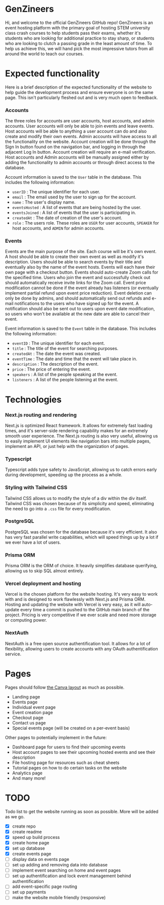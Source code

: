 # GenZineers

Hi, and welcome to the official GenZineers GitHub repo! GenZineers is an event hosting platform with the primary goal of hosting STEM university class crash courses to help students pass their exams, whether it's students who are looking for additional practice to stay sharp, or students who are looking to clutch a passing grade in the least amount of time. To help us achieve this, we will hand pick the most impressive tutors from all around the world to teach our courses.

# Expected functionality

Here is a brief description of the expected functionality of the website to help guide the development process and ensure everyone is on the same page. This isn't particularly fleshed out and is very much open to feedback.

### Accounts

The three roles for accounts are user accounts, host accounts, and admin accounts. User accounts will only be able to join events and leave events. Host accounts will be able to anything a user account can do and also create and modify their own events. Admin accounts will have access to all the functionality on the website. Account creation will be done through the Sign In button found on the navigation bar, and logging in through the adjacent Log In button. Account creation will require an e-mail verification. Host accounts and Admin accounts will be manually assigned either by adding the functionality to admin accounts or through direct access to the database.

Account information is saved to the `User` table in the database. This includes the following information: 

* `userID` : The unique identifier for each user.
* `email` : The email used by the user to sign up for the account.
* `name` : The user's display name.
* `eventsHosted` : A list of events that are being hosted by the user.
* `eventsJoined` : A list of events that the user is participating in.
* `createdAt` : The date of creation of the user's account.
* `role` : The users role. These roles are `USER` for user accounts, `SPEAKER` for host accounts, and `ADMIN` for admin accounts.

### Events

Events are the main purpose of the site. Each course will be it's own event. A host should be able to create their own event as well as modify it's description. Users should be able to search events by their title and eventually also by the name of the event hosts. Events will each have their own page with a checkout button. Events should auto-create Zoom calls for the specified time. Users who join the event and successfully check out should automatically receive invite links for the Zoom call. Event price modification cannot be done if the event already has listeners (or eventually implement partial refund upon event price reduction). Event deletion can only be done by admins, and should automatically send out refunds and e-mail notifications to the users who have signed up for the event. A notification should also be sent out to users upon event date modification, so users who won't be available at the new date are able to cancel their event.

Event information is saved to the `Event` table in the database. This includes the following information: 

* `eventID` : The unique identifier for each event.
* `title` : The title of the event for searching purposes.
* `createdAt` : The date the event was created.
* `eventTime` : The date and time that the event will take place in.
* `description` : The description of the event.
* `price` : The price of entering the event.
* `speakers` : A list of the people speaking at the event.
* `listeners` : A list of the people listening at the event.

# Technologies

### Next.js routing and rendering
Next.js is optimized React framework. It allows for extremely fast loading times, and it's server-side rendering capability makes for an extremely smooth user experience. The Next.js routing is also very useful, allowing us to easily implement UI elements like navigation bars into multiple pages, implement an API, or just help with the organization of pages.

### Typescript
Typescript adds type safety to JavaScript, allowing us to catch errors early during development, speeding up the process as a whole.

### Styling with Tailwind CSS
Tailwind CSS allows us to modify the style of a div within the div itself. Tailwind CSS was chosen because of its simplicity and speed, eliminating the need to go into a `.css` file for every modification.

### PostgreSQL
PostgreSQL was chosen for the database because it's very efficient. It also has very fast parallel write capabilities, which will speed things up by a lot if we ever have a lot of users.

### Prisma ORM
Prisma ORM is the ORM of choice. It heavily simplifies database querifying, allowing us to skip SQL almost entirely.

### Vercel deployment and hosting
Vercel is the chosen platform for the website hosting. It's very easy to work with and is designed to work flawlessly with Next.js and Prisma ORM. Hosting and updating the website with Vercel is very easy, as it will auto-update every time a commit is pushed to the GitHub main branch of the project. Pricing is very competitive if we ever scale and need more storage or computing power.

### NextAuth
NextAuth is a free open source authentification tool. It allows for a lot of flexibility, allowing users to create accounts with any OAuth authentification service. 

# Pages
Pages should follow [the Canva layout](https://www.canva.com/design/DAGKF-PnoRs/WBsia219EhA2RdZVPgQ26w/edit) as much as possible.

* Landing page
* Events page
* Individual event page
* Event creation page
* Checkout page
* Contact us page
* Special events page (will be created on a per-event basis)

Other pages to potentially implement in the future:

* Dashboard page for users to find their upcoming events
* Host account pages to see their upcoming hosted events and see their description
* File hosting page for resources such as cheat sheets
* Tutorial pages on how to do certain tasks on the website
* Analytics page
* And many more!

# TODO

Todo list to get the website running as soon as possible. More will be added as we go.

- [x] create repo
- [x] create readme
- [x] speed up build process
- [x] create home page
- [x] set up database
- [x] create events page
- [ ] display data on events page
- [ ] set up adding and removing data into database
- [ ] implement event searching on home and event pages
- [ ] set up authentification and lock event management behind authentification
- [ ] add event-specific page routing
- [ ] set up payments
- [ ] make the website mobile friendly (responsive)
